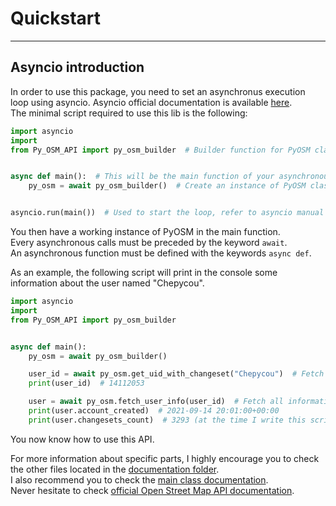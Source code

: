 # Quickstart

---

## Asyncio introduction

In order to use this package, you need to set an asynchronus execution loop using asyncio.
Asyncio official documentation is available [here](https://docs.python.org/3/library/asyncio.html).<br>
The minimal script required to use this lib is the following:

````python
import asyncio
import
from Py_OSM_API import py_osm_builder  # Builder function for PyOSM class


async def main():  # This will be the main function of your asynchronous execution loop
    py_osm = await py_osm_builder()  # Create an instance of PyOSM class and initialize it properly


asyncio.run(main())  # Used to start the loop, refer to asyncio manual for more information
````

You then have a working instance of PyOSM in the main function.<br>
Every asynchronous calls must be preceded by the keyword ``await``.<br>
An asynchronous function must be defined with the keywords ``async def``.

As an example, the following script will print in the console some information about the user named "Chepycou".

````python
import asyncio
import
from Py_OSM_API import py_osm_builder


async def main():
    py_osm = await py_osm_builder()

    user_id = await py_osm.get_uid_with_changeset("Chepycou")  # Fetch user ID
    print(user_id)  # 14112053

    user = await py_osm.fetch_user_info(user_id)  # Fetch all information about this user
    print(user.account_created)  # 2021-09-14 20:01:00+00:00
    print(user.changesets_count)  # 3293 (at the time I write this script)
````

You now know how to use this API.

For more information about specific parts, I highly encourage you to check the other files located in
the [documentation folder](.).<br>
I also recommend you to check the [main class documentation](PyOSM_class.md).<br>
Never hesitate to check [official Open Street Map API documentation](https://wiki.openstreetmap.org/wiki/API_v0.6).
